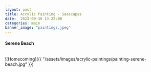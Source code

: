 ```yaml
---
layout: post
title: Acrylic Painting - Seascapes
date:  2023-09-10 13:25:00
categories: main
banner_image: "paintings.jpeg"
---
```


#### Serene Beach
<br>
![Homecoming]({{ "/assets/images/acrylic-paintings/painting-serene-beach.jpg" }})
<br><br><br>